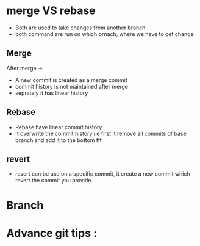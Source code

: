 # merge VS rebase 
- Both are used to take changes from another branch 
- both command are run on which brnach, where we have to get change
## Merge  
After merge ->
- A new commit is created as a merge commit 
- commit history is not maintained after merge 
- seprately it has linear history 

## Rebase 
- Rebase have linear commit history 
- It overwrite the commit history i.e first it remove all commits of base branch and add it to the bottom fff


## revert 
- revert can be use on a specific commit, it create a new commit which revert the commit you provide. 
  
# Branch 


# Advance git tips : 

    